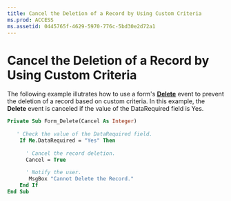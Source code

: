 ```yaml
---
title: Cancel the Deletion of a Record by Using Custom Criteria
ms.prod: ACCESS
ms.assetid: 0445765f-4629-5970-776c-5bd30e2d72a1
---
```



# Cancel the Deletion of a Record by Using Custom Criteria

The following example illutrates how to use a form's  **[Delete](form-delete-event-access.md)** event to prevent the deletion of a record based on custom criteria. In this example, the **Delete** event is canceled if the value of the DataRequired field is Yes.


```vb
Private Sub Form_Delete(Cancel As Integer) 
 
   ' Check the value of the DataRequired field. 
    If Me.DataRequired = "Yes" Then 
 
      ' Cancel the record deletion. 
      Cancel = True 
 
      ' Notify the user. 
       MsgBox "Cannot Delete the Record." 
    End If 
End Sub
```


